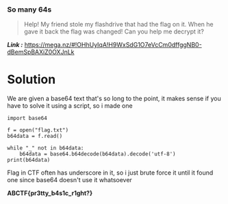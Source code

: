 ### So many 64s
> Help! My friend stole my flashdrive that had the flag on it. When he gave it back the flag was changed! Can you help me decrypt it?

_**Link :**_ https://mega.nz/#!OHhUyIqA!H9WxSdG1O7eVcCm0dffggNB0-dBemSpBAXiZ0OXJnLk
# Solution
We are given a base64 text that's so long to the point, it makes sense if you have to solve it using a script, so i made one
```
import base64

f = open("flag.txt")
b64data = f.read()

while "_" not in b64data:
    b64data = base64.b64decode(b64data).decode('utf-8')
print(b64data)
```
Flag in CTF often has underscore in it, so i just brute force it until it found one since base64 doesn't use it whatsoever

**ABCTF{pr3tty_b4s1c_r1ght?}**
